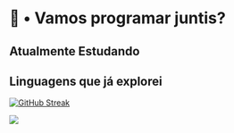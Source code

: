 
# 👋 • Vamos programar juntis?

## Atualmente Estudando

## Linguagens que já explorei


[![GitHub Streak](https://github-readme-streak-stats.herokuapp.com?user=vistomia&theme=dark&hide_border=true)](https://git.io/streak-stats)

![](https://github-readme-stats.vercel.app/api/top-langs/?username=vistomia&theme=dark&hide_border=true&include_all_commits=false&count_private=false&layout=compact&card_width=495)
